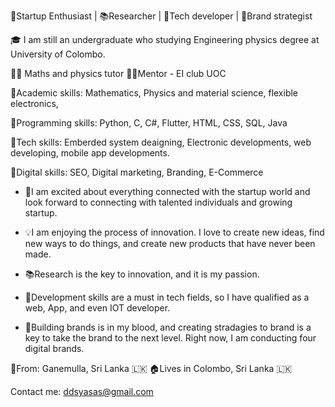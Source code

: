 🚀Startup Enthusiast | 📚Researcher | 📲Tech developer | 🎯Brand strategist

🎓 I am still an undergraduate who studying Engineering physics degree at University of Colombo. 

👩‍🏫 Maths and physics tutor 
💆‍♂‍Mentor - EI club UOC

💎Academic skills: Mathematics, Physics and material science, flexible electronics,

💎Programming skills: Python, C, C#, Flutter, HTML, CSS, SQL, Java

💎Tech skills: Emberded system deaigning, Electronic developments, web developing, mobile app developments. 

💎Digital skills: SEO, Digital marketing, Branding, E-Commerce

- 🚀I am excited about everything connected with the startup world and look forward to connecting with talented individuals and growing startup.

- 💡I am enjoying the process of innovation. I love to create new ideas, find new ways to do things, and create new products that have never been made. 

- 📚Research is the key to innovation, and it is my passion. 

- 📲Development skills are a must in tech fields, so I have qualified as a web, App, and even IOT developer.

- 🎯Building brands is in  my blood, and creating stradagies to brand is a key to take the brand to the next level. Right now, I am conducting four digital brands.

📍From: Ganemulla, Sri Lanka 🇱🇰 
🏠️Lives in Colombo, Sri Lanka 🇱🇰

Contact me: ddsyasas@gmail.com
<!---
ddsyasas/ddsyasas is a ✨ special ✨ repository because its `README.md` (this file) appears on your GitHub profile.
You can click the Preview link to take a look at your changes.
--->
